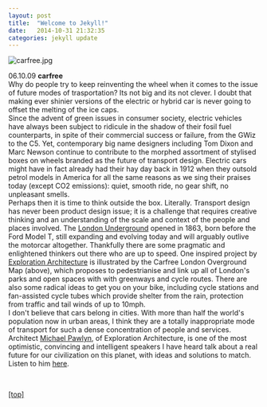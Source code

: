 ```yaml
---
layout: post
title:  "Welcome to Jekyll!"
date:   2014-10-31 21:32:35
categories: jekyll update
---
```

<p><p>

<img src="jpg/carfree.jpg" alt="carfree.jpg" />

<p>06.10.09 <strong>carfree</strong>
<br>Why do people try to keep reinventing the wheel when it comes to the issue of future modes of trasportation?  Its not big and its not clever.  I doubt that making ever shinier versions of the electric or hybrid car is never going to offset the melting of the ice caps.
<br>Since the advent of green issues in consumer society, electric vehicles have always been subject to ridicule in the shadow of their fosil fuel counterparts, in spite of their commercial success or failure, from the GWiz to the C5.  Yet, contemporary big name designers including Tom Dixon and Marc Newson continue to contribute to the morphed assortment of stylised boxes on wheels branded as the future of transport design.  Electric cars might have in fact already had their hay day back in 1912 when they outsold petrol models in America for all the same reasons as we sing their praises today (except CO2 emissions): quiet, smooth ride, no gear shift, no unpleasant smells.
<br>Perhaps then it is time to think outside the box. Literally.  Transport design has never been product design issue; it is a challenge that requires creative thinking and an understanding of the scale and context of the people and places involved.  The <a class="light-grey-link" href="http://en.wikipedia.org/wiki/London_Underground" target="self">London Underground</a> opened in 1863, born before the Ford Model T, still expanding and evolving today and will arguably outlive the motorcar altogether.  Thankfully there are some pragmatic and enlightened thinkers out there who are up to speed. One inspired project by <a class="light-grey-link" href="http://www.exploration-architecture.com" target="self">Exploration Architecture</a> is illustrated by the Carfree London Overground Map (above), which proposes to pedestrianise and link up all of London's parks and open spaces with with greenways and cycle routes.  There are also some radical ideas to get you on your bike, including cycle stations and fan-assisted cycle tubes which provide shelter from the rain, protection from traffic and tail winds of up to 10mph.
<br>I don't believe that cars belong in cities. With more than half the world's population now in urban areas, I think they are a totally inappropriate mode of transport for such a dense concentration of people and services.
<br>Architect <a class="light-grey-link" href="http://www.youtube.com/watch?v=CCs5W6qtGzM" target="self">Michael Pawlyn</a>, of Exploration Architecture, is one of the most optimistic, convincing and intelligent speakers I have heard talk about a real future for our civilization on this planet, with ideas and solutions to match.  Listen to him <a class="light-grey-link" href="http://www.youtube.com/watch?v=CCs5W6qtGzM" target="self">here</a>.</p>

<br>
<p><a href="index.html">[top]</a><p>
<br>
